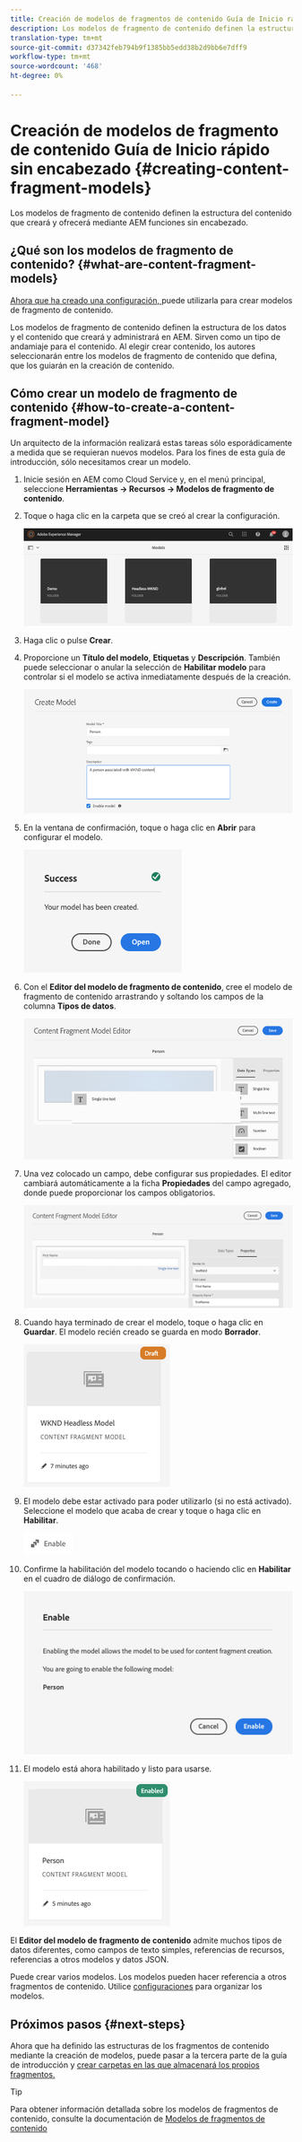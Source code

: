 ```yaml
---
title: Creación de modelos de fragmentos de contenido Guía de Inicio rápido sin encabezado
description: Los modelos de fragmento de contenido definen la estructura del contenido que creará y ofrecerá mediante AEM funciones sin encabezado.
translation-type: tm+mt
source-git-commit: d37342feb794b9f1385bb5edd38b2d9bb6e7dff9
workflow-type: tm+mt
source-wordcount: '468'
ht-degree: 0%

---
```



# Creación de modelos de fragmento de contenido Guía de Inicio rápido sin encabezado {#creating-content-fragment-models}

Los modelos de fragmento de contenido definen la estructura del contenido que creará y ofrecerá mediante AEM funciones sin encabezado.

## ¿Qué son los modelos de fragmento de contenido? {#what-are-content-fragment-models}

[Ahora que ha creado una configuración, ](create-configuration.md) puede utilizarla para crear modelos de fragmento de contenido.

Los modelos de fragmento de contenido definen la estructura de los datos y el contenido que creará y administrará en AEM. Sirven como un tipo de andamiaje para el contenido. Al elegir crear contenido, los autores seleccionarán entre los modelos de fragmento de contenido que defina, que los guiarán en la creación de contenido.

## Cómo crear un modelo de fragmento de contenido {#how-to-create-a-content-fragment-model}

Un arquitecto de la información realizará estas tareas sólo esporádicamente a medida que se requieran nuevos modelos. Para los fines de esta guía de introducción, sólo necesitamos crear un modelo.

1. Inicie sesión en AEM como Cloud Service y, en el menú principal, seleccione **Herramientas -> Recursos -> Modelos de fragmento de contenido**.
1. Toque o haga clic en la carpeta que se creó al crear la configuración.

   ![La carpeta de modelos](../assets/models-folder.png)
1. Haga clic o pulse **Crear**.
1. Proporcione un **Título del modelo**, **Etiquetas** y **Descripción**. También puede seleccionar o anular la selección de **Habilitar modelo** para controlar si el modelo se activa inmediatamente después de la creación.

   ![Crear un modelo](../assets/models-create.png)
1. En la ventana de confirmación, toque o haga clic en **Abrir** para configurar el modelo.

   ![Ventana Confirmación](../assets/models-confirmation.png)
1. Con el **Editor del modelo de fragmento de contenido**, cree el modelo de fragmento de contenido arrastrando y soltando los campos de la columna **Tipos de datos**.

   ![Arrastrar y soltar campos](../assets/models-drag-and-drop.png)

1. Una vez colocado un campo, debe configurar sus propiedades. El editor cambiará automáticamente a la ficha **Propiedades** del campo agregado, donde puede proporcionar los campos obligatorios.

   ![Configuración de propiedades](../assets/models-configure-properties.png)
1. Cuando haya terminado de crear el modelo, toque o haga clic en **Guardar**. El modelo recién creado se guarda en modo **Borrador**.

   ![Modelo en modo borrador](../assets/models-draft.png)
1. El modelo debe estar activado para poder utilizarlo (si no está activado). Seleccione el modelo que acaba de crear y toque o haga clic en **Habilitar**.

   ![Activación del modelo](../assets/models-enable.png)
1. Confirme la habilitación del modelo tocando o haciendo clic en **Habilitar** en el cuadro de diálogo de confirmación.

   ![Activación del cuadro de diálogo de confirmación](../assets/models-enabling.png)
1. El modelo está ahora habilitado y listo para usarse.

   ![Modelo habilitado](../assets/models-enabled.png)

El **Editor del modelo de fragmento de contenido** admite muchos tipos de datos diferentes, como campos de texto simples, referencias de recursos, referencias a otros modelos y datos JSON.

Puede crear varios modelos. Los modelos pueden hacer referencia a otros fragmentos de contenido. Utilice [configuraciones](create-configuration.md) para organizar los modelos.

## Próximos pasos {#next-steps}

Ahora que ha definido las estructuras de los fragmentos de contenido mediante la creación de modelos, puede pasar a la tercera parte de la guía de introducción y [crear carpetas en las que almacenará los propios fragmentos.](create-assets-folder.md)

>[!TIP]
>
>Para obtener información detallada sobre los modelos de fragmentos de contenido, consulte la documentación de [Modelos de fragmentos de contenido](/help/assets/content-fragments/content-fragments-models.md)
